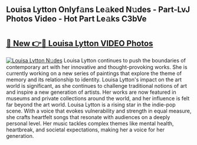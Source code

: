 ## Louisa Lytton Onlyf𝚊ns Le𝚊ked N𝚞des - Part-LvJ Photos Video - Hot Part Le𝚊ks C3bVe

# <h2><a href="http://ab56444.deff.icu/?id=Louisa+Lytton">🔗 New 👉🔴 Louisa Lytton VIDEO Photos</a></h2>

[![Louisa Lytton N𝚞des](https://i.imgur.com/rIISA9y.gif)](http://ab56444.deff.icu/?id=Louisa+Lytton)
Louisa Lytton continues to push the boundaries of contemporary art with her innovative and thought-provoking works. She is currently working on a new series of paintings that explore the theme of memory and its relationship to identity. Louisa Lytton's impact on the art world is significant, as she continues to challenge traditional notions of art and inspire a new generation of artists. Her works are now featured in museums and private collections around the world, and her influence is felt far beyond the art world. Louisa Lytton is a rising star in the indie-pop scene. With a voice that evokes vulnerability and strength in equal measure, she crafts heartfelt songs that resonate with audiences on a deeply personal level. Her music tackles complex themes like mental health, heartbreak, and societal expectations, making her a voice for her generation.
